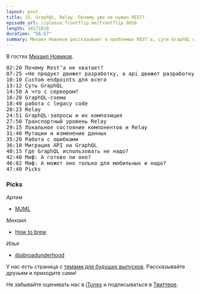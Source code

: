```yaml
---
layout: post
title: 15. GraphQL, Relay. Почему уже не нужен REST?
episode_url: //please.frontflip.me/frontflip_0016
length: 34171810
duration: "56:57"
summary: Михаил Новиков рассказывает о проблемах REST'а, сути GraphQL и Relay и о том, как на это все мигрировать.
---
```


В гостях [Михаил Новиков](https://twitter.com/freiksenet_ru).


<pre>
02:20 Почему Rest’a не хватает?
07:25 «Не продукт движет разработку, а api движет разработку»
10:10 Custom endpoints для всего
13:12 Суть GraphQL
14:50 А что с сервером?
16:20 GraphQL-схема
18:40 работа с legacy code
20:23 Relay
24:51 GraphQL-запросы и их композиция
27:50 Транспортный уровень Relay
29:15 Локальное состояние компонентов и Relay
31:40 Мутации и изменение данных
35:20 Работа с ошибками
36:10 Миграция API на GraphQL
40:15 Где GraphQL использовать не надо?
42:40 Миф: А готово ли оно?
46:02 Миф: А может оно только для мобильных и надо?     
47:40 Picks
</pre>


### Picks

*Артем*

- [MJML](https://mjml.io/)

*Михаил*

- [How to brew](http://www.howtobrew.com/)

*Илья*

- [@abroadunderhood](http://abroadunderhood.ru)

У нас есть страница с [темами для будущих выпусков](http://frontflip.me/possible_themes.html). Рассказывайте друзьям и приходите сами!

Не забывайте оценивать нас в [iTunes](https://itunes.apple.com/ru/podcast/frontflip/id884716456) и подписываться в [Твиттере](https://twitter.com/frontflip_js).
